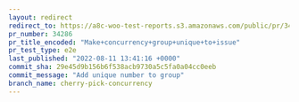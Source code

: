 ```yaml
---
layout: redirect
redirect_to: https://a8c-woo-test-reports.s3.amazonaws.com/public/pr/34286/e2e/index.html
pr_number: 34286
pr_title_encoded: "Make+concurrency+group+unique+to+issue"
pr_test_type: e2e
last_published: "2022-08-11 13:41:16 +0000"
commit_sha: 29e45d9b156b6f538acb9730a5c5fa0a04cc0eeb
commit_message: "Add unique number to group"
branch_name: cherry-pick-concurrency
---
```

